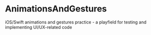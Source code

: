 # AnimationsAndGestures

iOS/Swift animations and gestures practice - a playfield for testing and implementing UI/UX-related code
